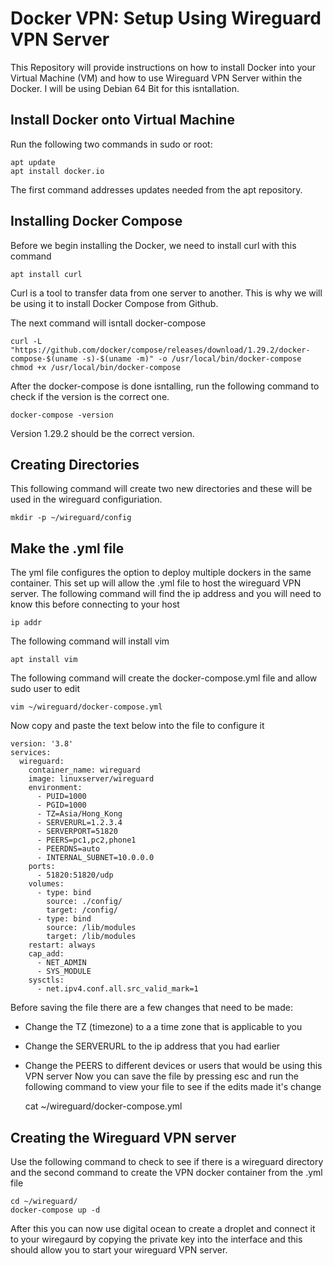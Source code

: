 # Docker VPN: Setup Using Wireguard VPN Server 

This Repository will provide instructions on how to install Docker into your Virtual Machine (VM) and how to use Wireguard VPN Server within the Docker. I will be using Debian 64 Bit for this isntallation. 

##  Install Docker onto Virtual Machine


Run the following two commands in sudo or root:

    apt update
    apt install docker.io
    
The first command addresses updates needed from the apt repository. 

## Installing Docker Compose 

Before we begin installing the Docker, we need to install curl with this command

    apt install curl 
    
Curl is a tool to transfer data from one server to another. This is why we will be using it to install Docker Compose from Github.

The next command will isntall docker-compose
  
    curl -L "https://github.com/docker/compose/releases/download/1.29.2/docker-compose-$(uname -s)-$(uname -m)" -o /usr/local/bin/docker-compose
    chmod +x /usr/local/bin/docker-compose

After the docker-compose is done isntalling, run the following command to check if the version is the correct one.

    docker-compose -version
    
Version 1.29.2 should be the correct version.

## Creating Directories 

This following command will create two new directories and these will be used in the wireguard configuriation. 

    mkdir -p ~/wireguard/config
    
## Make the .yml file 

The yml file configures the option to deploy multiple dockers in the same container. This set up will allow the .yml file to host the wireguard VPN server.
The following command will find the ip address and you will need to know this before connecting to your host

    ip addr

The following command will install vim 

    apt install vim
    
The following command will create the docker-compose.yml file and allow sudo user to edit

    vim ~/wireguard/docker-compose.yml

Now copy and paste the text below into the file to configure it

    version: '3.8'
    services:
      wireguard:
        container_name: wireguard
        image: linuxserver/wireguard
        environment:
          - PUID=1000
          - PGID=1000
          - TZ=Asia/Hong_Kong
          - SERVERURL=1.2.3.4
          - SERVERPORT=51820
          - PEERS=pc1,pc2,phone1
          - PEERDNS=auto
          - INTERNAL_SUBNET=10.0.0.0
        ports:
          - 51820:51820/udp
        volumes:
          - type: bind
            source: ./config/
            target: /config/
          - type: bind
            source: /lib/modules
            target: /lib/modules
        restart: always
        cap_add:
          - NET_ADMIN
          - SYS_MODULE
        sysctls:
          - net.ipv4.conf.all.src_valid_mark=1

Before saving the file there are a few changes that need to be made:
  - Change the TZ (timezone) to a a time zone that is applicable to you
  - Change the SERVERURL to the ip address that you had earlier
  - Change the PEERS to different devices or users that would be using this VPN server
Now you can save the file by pressing esc and run the following command to view your file to see if the edits made it's change

    cat ~/wireguard/docker-compose.yml

## Creating the Wireguard VPN server

Use the following command to check to see if there is a wireguard directory and the second command to create the VPN docker container from the .yml file

    cd ~/wireguard/
    docker-compose up -d

After this you can now use digital ocean to create a droplet and connect it to your wiregaurd by copying the private key into the interface and this should allow you to start your wireguard VPN server.







  
    
    
  
